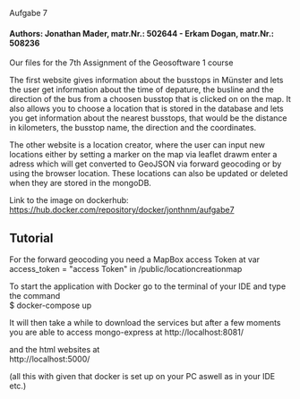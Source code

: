 </strong></h1>Aufgabe 7</strong></h1>
<h4>Authors:  Jonathan Mader, matr.Nr.: 502644 - Erkam Dogan, matr.Nr.: 508236</h4>

Our files for the 7th Assignment of the Geosoftware 1 course

The first website gives information about the busstops in Münster and lets the user get information about the time of depature,
the busline and the direction of the bus from a choosen busstop that is clicked on on the map.
It also allows you to choose a location that is stored in the database and lets you get information about the
nearest busstops, that would be the distance in kilometers, the busstop name, the direction and the coordinates.

The other website is a location creator, where the user can input new locations either by setting a marker on the map via leaflet drawm
enter a adress which will get converted to GeoJSON via forward geocoding or by using the browser location. These locations can also be updated
or deleted when they are stored in the mongoDB.

Link to the image on dockerhub: https://hub.docker.com/repository/docker/jonthnm/aufgabe7

<h2>Tutorial</h2>

For the forward geocoding you need a MapBox access Token at var access_token = "access Token" in /public/locationcreationmap

To start the application with Docker go to the terminal of your IDE and type the command <br>
$ docker-compose up

It will then take a while to download the services but after a few moments you are able to access mongo-express at 
http://localhost:8081/

and the html websites at <br>
http://localhost:5000/


(all this with given that docker is set up on your PC aswell as in your IDE etc.)
